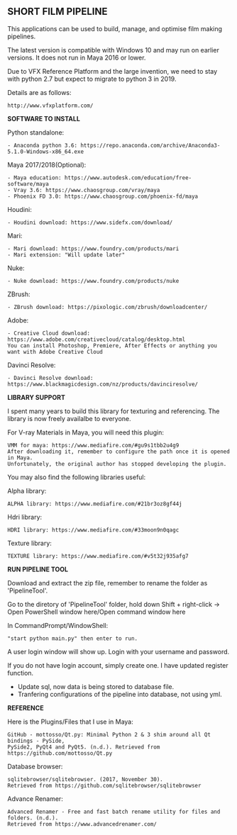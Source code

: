 ## **SHORT FILM PIPELINE**

This applications can be used to build, manage, and optimise film making pipelines.

The latest version is compatible with Windows 10 and may run on earlier versions. It does not run in Maya 2016 or lower.

Due to VFX Reference Platform and the large invention, we need to stay with python 2.7 but expect to migrate to python 3 in 2019.

Details are as follows:

    http://www.vfxplatform.com/

**SOFTWARE TO INSTALL**

Python standalone:

    - Anaconda python 3.6: https://repo.anaconda.com/archive/Anaconda3-5.1.0-Windows-x86_64.exe

Maya 2017/2018(Optional):

    - Maya education: https://www.autodesk.com/education/free-software/maya
    - Vray 3.6: https://www.chaosgroup.com/vray/maya
    - Phoenix FD 3.0: https://www.chaosgroup.com/phoenix-fd/maya

Houdini:

    - Houdini download: https://www.sidefx.com/download/

Mari:

    - Mari download: https://www.foundry.com/products/mari
    - Mari extension: "Will update later"

Nuke:

    - Nuke download: https://www.foundry.com/products/nuke

ZBrush:

    - ZBrush download: https://pixologic.com/zbrush/downloadcenter/

Adobe:

    - Creative Cloud download: https://www.adobe.com/creativecloud/catalog/desktop.html
    You can install Photoshop, Premiere, After Effects or anything you want with Adobe Creative Cloud

Davinci Resolve:

    - Davinci Resolve download: https://www.blackmagicdesign.com/nz/products/davinciresolve/

**LIBRARY SUPPORT**

I spent many years to build this library for texturing and referencing. The library is now freely availalbe to everyone.

For V-ray Materials in Maya, you will need this plugin:

    VMM for maya: https://www.mediafire.com/#gu9s1tbb2u4g9
    After downloading it, remember to configure the path once it is opened in Maya.
    Unfortunately, the original author has stopped developing the plugin.

You may also find the following libraries useful:

Alpha library:

    ALPHA library: https://www.mediafire.com/#21br3oz8gf44j

Hdri library:

    HDRI library: https://www.mediafire.com/#33moon9n0qagc

Texture library:

    TEXTURE library: https://www.mediafire.com/#v5t32j935afg7

**RUN PIPELINE TOOL**

Download and extract the zip file, remember to rename the folder as 'PipelineTool'.

Go to the diretory of 'PipelineTool' folder, hold down Shift + right-click -> Open PowerShell window here/Open command window here

In CommandPrompt/WindowShell:

    "start python main.py" then enter to run.

A user login window will show up. Login with your username and password.

If you do not have login account, simply create one. I have updated register function.

* Update sql, now data is being stored to database file.
* Tranfering configurations of the pipeline into database, not using yml.

**REFERENCE**

Here is the Plugins/Files that I use in Maya:

    GitHub - mottosso/Qt.py: Minimal Python 2 & 3 shim around all Qt bindings - PySide,
    PySide2, PyQt4 and PyQt5. (n.d.). Retrieved from https://github.com/mottosso/Qt.py

Database browser:

    sqlitebrowser/sqlitebrowser. (2017, November 30).
    Retrieved from https://github.com/sqlitebrowser/sqlitebrowser

Advance Renamer:

    Advanced Renamer - Free and fast batch rename utility for files and folders. (n.d.).
    Retrieved from https://www.advancedrenamer.com/